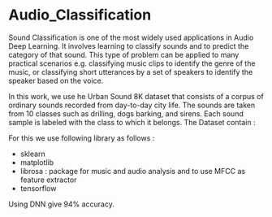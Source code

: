 # Audio_Classification
Sound Classification is one of the most widely used applications in Audio Deep Learning. It involves learning to classify sounds and to predict the category of that sound. This type of problem can be applied to many practical scenarios e.g. classifying music clips to identify the genre of the music, or classifying short utterances by a set of speakers to identify the speaker based on the voice.

In this work, we use he Urban Sound 8K dataset that consists of a corpus of ordinary sounds recorded from day-to-day city life. The sounds are taken from 10 classes such as drilling, dogs barking, and sirens. Each sound sample is labeled with the class to which it belongs. The Dataset contain :

For this we use following library as follows :
 - sklearn
 - matplotlib
 - librosa : package for music and audio analysis and to use MFCC as feature extractor 
 - tensorflow

Using DNN give 94% accuracy.
